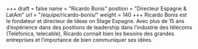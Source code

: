 +++
draft		= false
name		= "Ricardo Bonis"
position 	= "Directeur Espagne & LatAm"
url			= "/equipe/ricardo-bonis/"
weight		= 140
+++
Ricardo Bonis est le fondateur et directeur de Ideas on Stage Espagne. Avec plus de 15 ans d’expérience dans des positions de leadership dans l’industrie des télécoms (Telefonica, telecable), Ricardo connait bien les besoins des grandes entreprises et l’importance de bien communiquer ses idées.